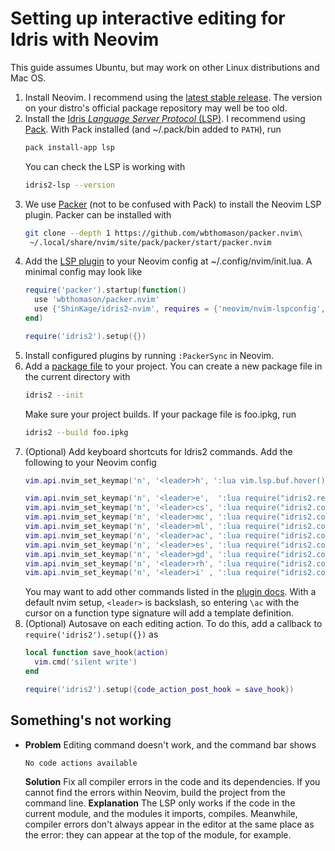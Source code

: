 # Setting up interactive editing for Idris with Neovim

This guide assumes Ubuntu, but may work on other Linux distributions and Mac OS.

1. Install Neovim. I recommend using the [latest stable release](https://github.com/neovim/neovim/releases/latest). The version on your distro's official package repository may well be too old.
1. Install the [Idris _Language Server Protocol_ (LSP)](https://github.com/idris-community/idris2-lsp). I recommend using [Pack](https://github.com/stefan-hoeck/idris2-pack). With Pack installed (and ~/.pack/bin added to `PATH`), run
   ```bash
   pack install-app lsp
   ```
   You can check the LSP is working with
   ```bash
   idris2-lsp --version
   ```
1. We use [Packer](https://github.com/wbthomason/packer.nvim) (not to be confused with Pack) to install the Neovim LSP plugin. Packer can be installed with
   ```bash
   git clone --depth 1 https://github.com/wbthomason/packer.nvim\
    ~/.local/share/nvim/site/pack/packer/start/packer.nvim
   ```
1. Add the [LSP plugin](https://github.com/ShinKage/idris2-nvim) to your Neovim config at ~/.config/nvim/init.lua. A minimal config may look like
   ```lua
   require('packer').startup(function()
     use 'wbthomason/packer.nvim'
     use {'ShinKage/idris2-nvim', requires = {'neovim/nvim-lspconfig', 'MunifTanjim/nui.nvim'}}
   end)

   require('idris2').setup({})
   ```
1. Install configured plugins by running `:PackerSync` in Neovim.
1. Add a [package file](https://idris2.readthedocs.io/en/latest/reference/packages.html) to your project. You can create a new package file in the current directory with
   ```bash
   idris2 --init
   ```
   Make sure your project builds. If your package file is foo.ipkg, run
   ```bash
   idris2 --build foo.ipkg
   ```
1. (Optional) Add keyboard shortcuts for Idris2 commands. Add the following to your Neovim config
   ```lua
   vim.api.nvim_set_keymap('n', '<leader>h', ':lua vim.lsp.buf.hover()<CR>', {noremap = true})

   vim.api.nvim_set_keymap('n', '<leader>e',  ':lua require("idris2.repl").evaluate()<CR>', {noremap = true})
   vim.api.nvim_set_keymap('n', '<leader>cs', ':lua require("idris2.code_action").case_split()<CR>', {noremap = true})
   vim.api.nvim_set_keymap('n', '<leader>mc', ':lua require("idris2.code_action").make_case()<CR>', {noremap = true})
   vim.api.nvim_set_keymap('n', '<leader>ml', ':lua require("idris2.code_action").make_lemma()<CR>', {noremap = true})
   vim.api.nvim_set_keymap('n', '<leader>ac', ':lua require("idris2.code_action").add_clause()<CR>', {noremap = true})
   vim.api.nvim_set_keymap('n', '<leader>es', ':lua require("idris2.code_action").expr_search()<CR>', {noremap = true})
   vim.api.nvim_set_keymap('n', '<leader>gd', ':lua require("idris2.code_action").generate_def()<CR>', {noremap = true})
   vim.api.nvim_set_keymap('n', '<leader>rh', ':lua require("idris2.code_action").refine_hole()<CR>', {noremap = true})
   vim.api.nvim_set_keymap('n', '<leader>i' , ':lua require("idris2.code_action").intro()<CR>', {noremap = true})
   ```
   You may want to add other commands listed in the [plugin docs](https://github.com/ShinKage/idris2-nvim). With a default nvim setup, `<leader>` is backslash, so entering `\ac` with the cursor on a function type signature will add a template definition.
1. (Optional) Autosave on each editing action. To do this, add a callback to `require('idris2').setup({})` as
   ```lua
   local function save_hook(action)
     vim.cmd('silent write')
   end

   require('idris2').setup({code_action_post_hook = save_hook})
   ```

## Something's not working

* **Problem**
  Editing command doesn't work, and the command bar shows
  ```
  No code actions available
  ```
  **Solution**
  Fix all compiler errors in the code and its dependencies. If you cannot find the errors within Neovim, build the project from the command line.
  **Explanation**
  The LSP only works if the code in the current module, and the modules it imports, compiles. Meanwhile, compiler errors don't always appear in the editor at the same place as the error: they can appear at the top of the module, for example.
